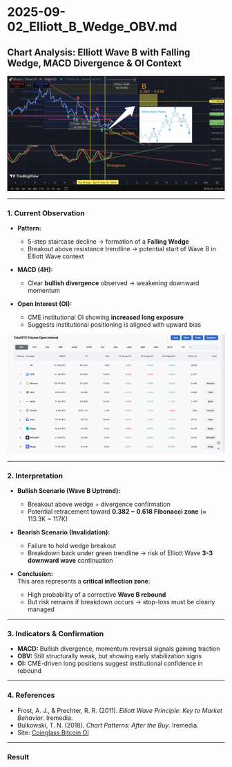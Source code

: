 # 2025-09-02_Elliott_B_Wedge_OBV.md

## Chart Analysis: Elliott Wave B with Falling Wedge, MACD Divergence & OI Context

![Elliott Wave B Setup](elliott_wave_b_setup.png)

---

### 1. Current Observation
- **Pattern:**  
  - 5-step staircase decline → formation of a **Falling Wedge**  
  - Breakout above resistance trendline → potential start of Wave B in Elliott Wave context  

- **MACD (4H):**  
  - Clear **bullish divergence** observed → weakening downward momentum  

- **Open Interest (OI):**  
  - CME institutional OI showing **increased long exposure**  
  - Suggests institutional positioning is aligned with upward bias  


![BTC Futures OI](btc_futures_oi.png)

---

### 2. Interpretation
- **Bullish Scenario (Wave B Uptrend):**  
  - Breakout above wedge + divergence confirmation  
  - Potential retracement toward **0.382 ~ 0.618 Fibonacci zone** (≈ 113.3K ~ 117K)  

- **Bearish Scenario (Invalidation):**  
  - Failure to hold wedge breakout  
  - Breakdown back under green trendline → risk of Elliott Wave **3-3 downward wave** continuation  

- **Conclusion:**  
  This area represents a **critical inflection zone**:  
  - High probability of a corrective **Wave B rebound**  
  - But risk remains if breakdown occurs → stop-loss must be clearly managed  

---

### 3. Indicators & Confirmation
- **MACD:** Bullish divergence, momentum reversal signals gaining traction  
- **OBV:** Still structurally weak, but showing early stabilization signs  
- **OI:** CME-driven long positions suggest institutional confidence in rebound  

---

### 4. References
- Frost, A. J., & Prechter, R. R. (2011). *Elliott Wave Principle: Key to Market Behavior*. Iremedia.  
- Bulkowski, T. N. (2018). *Chart Patterns: After the Buy*. Iremedia.  
- Site: [Coinglass Bitcoin OI](https://www.coinglass.com/BitcoinOpenInterest)  

---

### Result

